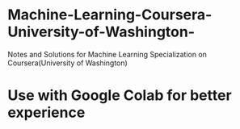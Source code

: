 # Machine-Learning-Coursera-University-of-Washington-
Notes and Solutions for Machine Learning Specialization on Coursera(University of Washington)

# Use with Google Colab for better experience
